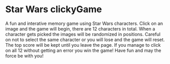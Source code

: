 # Star Wars clickyGame

A fun and interative memory game using Star Wars characters. 
Click on an image and the game will begin, there are 12 characters in total.
When a character gets picked the images will be randomized in positions.
Careful on not to select the same character or you will lose and the game will reset.
The top score will be kept until you leave the page.
If you manage to click on all 12 without getting an error you win the game!
Have fun and may the force be with you!
